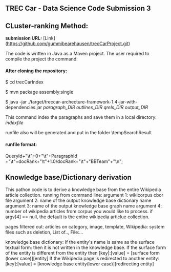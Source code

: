 ## TREC Car - Data Science Code Submission 3
## CLuster-ranking Method:
**submission URL:** [Link] (https://github.com/gummibearehausen/trecCarProject.git)

The code is written in Java as a Maven project. The user required to compile the project the command:

#### After cloning the repository:

$ cd trecCarIndex

$ mvn package assembly:single

$ java -jar ./target/treccar-archecture-framework-1.4-jar-with-dependencies.jar  *paragraph_DIR* *outlines_DIR* *qrels_DIR* *output_DIR*


This command index the paragraphs and save them in a local directory:  *indexfile*

runfile also will be generated and put in the folder \tempSearchResult
#### runfile format:
QueryId+"\t"+0+"\t"+ParagraphId +"\t"+docRank+"\t"+1.0/docRank+"\t"+"BBTeam"+"\n";


## Knowledge base/Dictionary derivation
This pathon code is to derive a knowledge base from the entire Wikipedia article collection. running from command line: argument 1: wikicorpus cbor file 
argument 2: name of the output knowledge base dictionary name 
argument 3: name of the output knowledge base graph name 
argument 4: number of wikipedia articles from corpus you would like to process. if argv[4] == null, the default is the entire wikipedia articlue collection.

pages filtered out: articles on category, image, template, Wikipedia: system files such as deletion, List of.., File:...

knowledge base dictionary:
If the entity's name is same as the surface textual form: then it is not written in the knowledge base.
If the surface form of the entity is different from the entity then [key]:[value] = [surface form (lower case)][entity]
If the Wikipedia page is redirected to another entity: [key]:[value] = [knowledge base entity(lower case)][redirecting entity]

